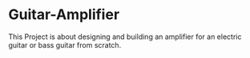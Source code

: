 # Guitar-Amplifier
This Project is about designing and building an amplifier for an electric guitar or bass guitar from scratch. 

